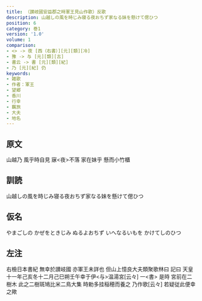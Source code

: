 ```yaml
---
title: （讃岐國安益郡之時軍王見山作歌）反歌
description: 山越しの風を時じみ寝る夜おちず家なる妹を懸けて偲ひつ
position: 6
category: 巻1
version: '1.0'
volume: 1
comparison:
- <> -> 夜 [西（右書）][元][類][冷]
- 豫 -> 与 [元][類][古]
- 書云 -> 書 [元][類][紀]
- 乃 [元][紀] 仍
keywords:
- 雑歌
- 作者：軍王
- 望郷
- 香川
- 行幸
- 羈旅
- 大夫
- 地名
---
```


## 原文

山越乃 風乎時自見 寐<夜>不落 家在妹乎 懸而小竹櫃

## 訓読

山越しの風を時じみ寝る夜おちず家なる妹を懸けて偲ひつ

## 仮名

やまごしの かぜをときじみ ぬるよおちず いへなるいもを かけてしのひつ

## 左注

右檢日本書紀 無幸於讃岐國 亦軍王未詳也 但山上憶良大夫類聚歌林曰 記曰 天皇十一年己亥冬十二月己巳朔壬午幸于伊<与>温湯宮[云々] 一<書> 是時 宮前在二樹木 此之二樹斑鳩比米二鳥大集 時勅多挂稲穂而養之 乃作歌[云々] 若疑従此便幸之歟

